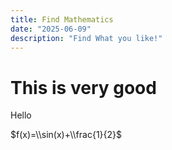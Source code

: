 ```yaml
---
title: Find Mathematics
date: "2025-06-09"
description: "Find What you like!"
---
```


# This is very good

Hello

$f(x)=\\sin(x)+\\frac{1}{2}$
